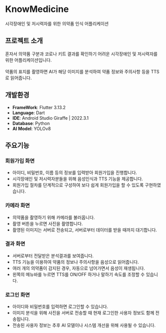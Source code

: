 # KnowMedicine

시각장애인 및 저시력자를 위한 의약품 인식 어플리케이션

## 프로젝트 소개
혼자서 의약품 구분과 코로나 키트 결과를 확인하기 어려운 시각장애인 및 저시력자를 위한 어플리케이션입니다.<br><br>
약품의 표지를 촬영하면 AI가 해당 이미지를 분석하여 약품 정보와 주의사항 등을 TTS로 읽어줍니다.

## 개발환경
- **FrameWork**: Flutter 3.13.2
- **Language**: Dart
- **IDE**: Android Studio Giraffe | 2022.3.1
- **Database**: Python
- **AI Model**: YOLOv8

## 주요기능
### 회원가입 화면
- 아이디, 비밀번호, 이름 등의 정보를 입력받아 회원가입을 진행합니다.
- 시각장애인 및 저시력자분들을 위해 음성인식과 TTS 기능을 제공합니다.
- 회원가입 절차를 단계적으로 구성하여 보다 쉽게 회원가입을 할 수 있도록 구현하였습니다.

### 카메라 화면
- 의약품을 촬영하기 위해 카메라를 불러옵니다.
- 촬영 버튼을 누르면 사진을 촬영합니다.
- 촬영된 이미지는 서버로 전송되고, 서버로부터 데이터를 받을 때까지 대기합니다.

### 결과 화면
- 서버로부터 전달받은 분석결과를 보여줍니다.
- TTS 기능을 이용하여 약품의 정보나 주의사항을 음성으로 읽어줍니다.
- 여러 개의 의약품이 감지된 경우, 자동으로 넘어가면서 음성이 재생됩니다.
- 왼쪽의 메뉴바를 누르면 TTS를 ON/OFF 하거나 말하기 속도를 조정할 수 있습니다.

### 로그인 화면
- 아이디와 비밀번호를 입력하면 로그인할 수 있습니다.
- 이미지 분석을 위해 사진을 서버로 전송할 때 현재 로그인한 사용자 정보도 함께 전송됩니다.
- 전송된 사용자 정보는 추후 AI 모델이나 시스템 개선을 위해 사용될 수 있습니다.


